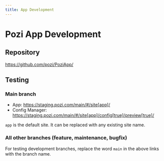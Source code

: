 ```yaml
---
title: App Development
---
```


# Pozi App Development

## Repository

https://github.com/pozi/PoziApp/

## Testing

### Main branch

* App: https://staging.pozi.com/main/#/site[app]/
* Config Manager: https://staging.pozi.com/main/#/site[app]/config[true]/preview[true]/

`app` is the default site. It can be replaced with any existing site name.

### All other branches (feature, maintenance, bugfix)

For testing development branches, replace the word `main` in the above links with the branch name.
